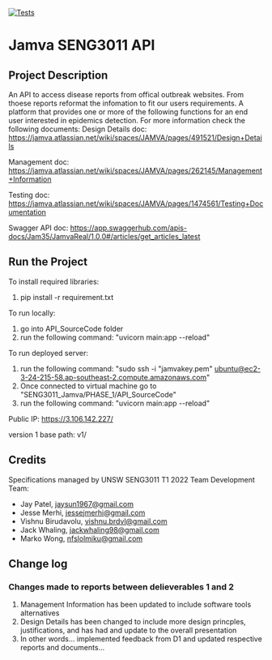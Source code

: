 [![Tests](https://github.com/haunteringj/SENG3011_Jamva/actions/workflows/testingWorkflow.yml/badge.svg)](https://github.com/haunteringj/SENG3011_Jamva/actions/workflows/testingWorkflow.yml)
# Jamva SENG3011 API

## Project Description
An API to access disease reports from offical outbreak websites. From thoese reports reformat the infomation to fit our users requirements. 
A platform that provides one or more of the following functions for an end
user interested in epidemics detection.
For more information check the following documents:
Design Details doc:
https://jamva.atlassian.net/wiki/spaces/JAMVA/pages/491521/Design+Details

Management doc:
https://jamva.atlassian.net/wiki/spaces/JAMVA/pages/262145/Management+Information

Testing doc:
https://jamva.atlassian.net/wiki/spaces/JAMVA/pages/1474561/Testing+Documentation

Swagger API doc:
https://app.swaggerhub.com/apis-docs/Jam35/JamvaReal/1.0.0#/articles/get_articles_latest


## Run the Project
To install required libraries:
1. pip install -r requirement.txt

To run locally:
1. go into API_SourceCode folder
2. run the following command: "uvicorn main:app --reload"

To run deployed server:
1. run the following command: "sudo ssh -i "jamvakey.pem" ubuntu@ec2-3-24-215-58.ap-southeast-2.compute.amazonaws.com"
2. Once connected to virtual machine go to "SENG3011_Jamva/PHASE_1/API_SourceCode"
3. run the following command: "uvicorn main:app --reload"

Public IP:
https://3.106.142.227/

version 1 base path: 
v1/

## Credits
Specifications managed by UNSW SENG3011 T1 2022 Team
Development Team:
- Jay Patel,  jaysun1967@gmail.com
- Jesse Merhi, jessejmerhi@gmail.com 
- Vishnu Birudavolu, vishnu.brdvl@gmail.com
- Jack Whaling, jackwhaling98@gmail.com
- Marko Wong, nfslolmiku@gmail.com

## Change log
### Changes made to reports between delieverables 1 and 2
1. Management Information has been updated to include software tools alternatives
2. Design Details has been changed to include more design princples, justifications, and has had and update to the overall presentation
3. In other words... implemented feedback from D1 and updated respective reports and documents...
